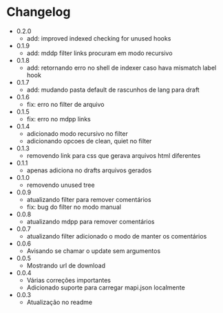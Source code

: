 # Changelog

- 0.2.0
  - add: improved indexed checking for unused hooks
- 0.1.9
  - add: mddp filter links procuram em modo recursivo
- 0.1.8
  - add: retornando erro no shell de indexer caso hava mismatch label hook
- 0.1.7
  - add: mudando pasta default de rascunhos de lang para draft
- 0.1.6
  - fix: erro no filter de arquivo
- 0.1.5
  - fix: erro no mdpp links
- 0.1.4
  - adicionado modo recursivo no filter
  - adicionando opcoes de clean, quiet no filter
- 0.1.3
  - removendo link para css que gerava arquivos html diferentes
- 0.1.1
  - apenas adiciona no drafts arquivos gerados
- 0.1.0
  - removendo unused tree
- 0.0.9
  - atualizando filter para remover comentários
  - fix: bug do filter no modo manual
- 0.0.8
  - atualizando mdpp para remover comentários
- 0.0.7
  - atualizando filter adicionado o modo de manter os comentários
- 0.0.6
  - Avisando se chamar o update sem argumentos
- 0.0.5
  - Mostrando url de download
- 0.0.4
  - Várias correções importantes
  - Adicionado suporte para carregar mapi.json localmente
- 0.0.3
  - Atualização no readme
